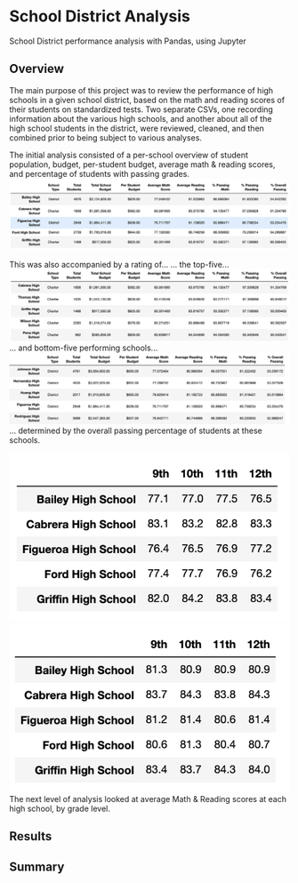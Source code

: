 # School District Analysis
School District performance analysis with Pandas, using Jupyter

## Overview
The main purpose of this project was to review the performance of high schools in a given school district, based on the math and reading scores of their students on standardized tests. Two separate CSVs, one recording information about the various high schools, and another about all of the high school students in the district, were reviewed, cleaned, and then combined prior to being subject to various analyses.

The initial analysis consisted of a per-school overview of student population, budget, per-student budget, average math & reading scores, and percentage of students with passing grades.
![Per School Overview](resources/per_school_summary_module.png)

This was also accompanied by a rating of...
... the top-five...
![Per School top five](resources/per_school_top_five_module.png)
... and bottom-five performing schools...
![Per School bottom five](resources/per_school_bottom_five_module.png)
 ... determined by the overall passing percentage of students at these schools.

![Per Grade Math Averages](resources/per_grade_math_module.png)
![Per Grade Reading Averages](resources/per_grade_reading_module.png)
The next level of analysis looked at average Math & Reading scores at each high school, by grade level.





## Results

## Summary